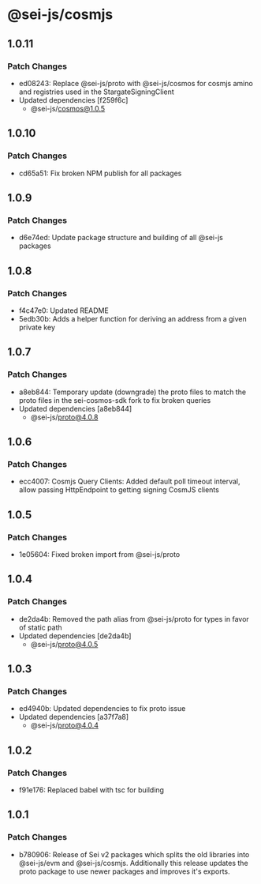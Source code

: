 # @sei-js/cosmjs

## 1.0.11

### Patch Changes

- ed08243: Replace @sei-js/proto with @sei-js/cosmos for cosmjs amino and registries used in the StargateSigningClient
- Updated dependencies [f259f6c]
  - @sei-js/cosmos@1.0.5

## 1.0.10

### Patch Changes

- cd65a51: Fix broken NPM publish for all packages

## 1.0.9

### Patch Changes

- d6e74ed: Update package structure and building of all @sei-js packages

## 1.0.8

### Patch Changes

- f4c47e0: Updated README
- 5edb30b: Adds a helper function for deriving an address from a given private key

## 1.0.7

### Patch Changes

- a8eb844: Temporary update (downgrade) the proto files to match the proto files in the sei-cosmos-sdk fork to fix broken queries
- Updated dependencies [a8eb844]
  - @sei-js/proto@4.0.8

## 1.0.6

### Patch Changes

- ecc4007: Cosmjs Query Clients: Added default poll timeout interval, allow passing HttpEndpoint to getting signing CosmJS clients

## 1.0.5

### Patch Changes

- 1e05604: Fixed broken import from @sei-js/proto

## 1.0.4

### Patch Changes

- de2da4b: Removed the path alias from @sei-js/proto for types in favor of static path
- Updated dependencies [de2da4b]
  - @sei-js/proto@4.0.5

## 1.0.3

### Patch Changes

- ed4940b: Updated dependencies to fix proto issue
- Updated dependencies [a37f7a8]
  - @sei-js/proto@4.0.4

## 1.0.2

### Patch Changes

- f91e176: Replaced babel with tsc for building

## 1.0.1

### Patch Changes

- b780906: Release of Sei v2 packages which splits the old libraries into @sei-js/evm and @sei-js/cosmjs. Additionally this release updates the proto package to use newer packages and improves it's exports.
